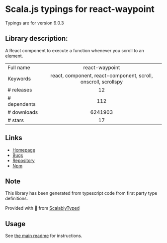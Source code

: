 
# Scala.js typings for react-waypoint

Typings are for version 9.0.3

## Library description:
A React component to execute a function whenever you scroll to an element.

|                    |                 |
| ------------------ | :-------------: |
| Full name          | react-waypoint |
| Keywords           | react, component, react-component, scroll, onscroll, scrollspy |
| # releases         | 12 |
| # dependents       | 112 |
| # downloads        | 6241903 |
| # stars            | 17 |

## Links
- [Homepage](https://github.com/brigade/react-waypoint)
- [Bugs](https://github.com/brigade/react-waypoint/issues)
- [Repository](https://github.com/brigade/react-waypoint)
- [Npm](https://www.npmjs.com/package/react-waypoint)
    


## Note
This library has been generated from typescript code from first party type definitions.

Provided with :purple_heart: from [ScalablyTyped](https://github.com/oyvindberg/ScalablyTyped)

## Usage
See [the main readme](../../readme.md) for instructions.


